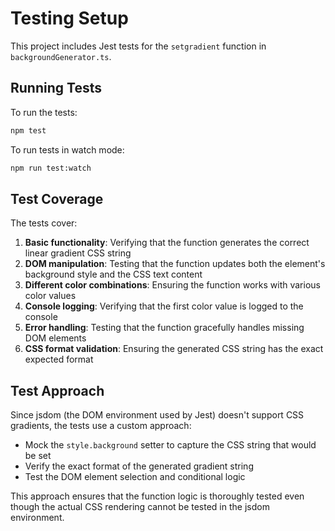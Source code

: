 # Testing Setup

This project includes Jest tests for the `setgradient` function in `backgroundGenerator.ts`.

## Running Tests

To run the tests:

```bash
npm test
```

To run tests in watch mode:

```bash
npm run test:watch
```

## Test Coverage

The tests cover:

1. **Basic functionality**: Verifying that the function generates the correct linear gradient CSS string
2. **DOM manipulation**: Testing that the function updates both the element's background style and the CSS text content
3. **Different color combinations**: Ensuring the function works with various color values
4. **Console logging**: Verifying that the first color value is logged to the console
5. **Error handling**: Testing that the function gracefully handles missing DOM elements
6. **CSS format validation**: Ensuring the generated CSS string has the exact expected format

## Test Approach

Since jsdom (the DOM environment used by Jest) doesn't support CSS gradients, the tests use a custom approach:

- Mock the `style.background` setter to capture the CSS string that would be set
- Verify the exact format of the generated gradient string
- Test the DOM element selection and conditional logic

This approach ensures that the function logic is thoroughly tested even though the actual CSS rendering cannot be tested in the jsdom environment.
